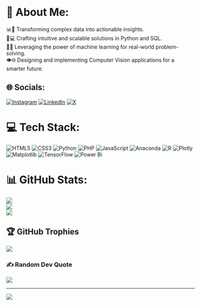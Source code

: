 #


# 💫 About Me:
📊🚀 Transforming complex data into actionable insights.<br>🐍💻 Crafting intuitive and scalable solutions in Python and SQL.<br>🤖💡 Leveraging the power of machine learning for real-world problem-solving.<br>👁️🌐 Designing and implementing Computer Vision applications for a smarter future.


## 🌐 Socials:
[![Instagram](https://img.shields.io/badge/Instagram-%23E4405F.svg?logo=Instagram&logoColor=white)](https://instagram.com/anshuman_sahoo_1999) [![LinkedIn](https://img.shields.io/badge/LinkedIn-%230077B5.svg?logo=linkedin&logoColor=white)](https://linkedin.com/in/anshuman-sahoo1999) [![X](https://img.shields.io/badge/X-black.svg?logo=X&logoColor=white)](https://x.com/citizenanshuman) 

# 💻 Tech Stack:
![HTML5](https://img.shields.io/badge/html5-%23E34F26.svg?style=for-the-badge&logo=html5&logoColor=white) ![CSS3](https://img.shields.io/badge/css3-%231572B6.svg?style=for-the-badge&logo=css3&logoColor=white) ![Python](https://img.shields.io/badge/python-3670A0?style=for-the-badge&logo=python&logoColor=ffdd54) ![PHP](https://img.shields.io/badge/php-%23777BB4.svg?style=for-the-badge&logo=php&logoColor=white) ![JavaScript](https://img.shields.io/badge/javascript-%23323330.svg?style=for-the-badge&logo=javascript&logoColor=%23F7DF1E) ![Anaconda](https://img.shields.io/badge/Anaconda-%2344A833.svg?style=for-the-badge&logo=anaconda&logoColor=white) ![R](https://img.shields.io/badge/r-%23276DC3.svg?style=for-the-badge&logo=r&logoColor=white) ![Plotly](https://img.shields.io/badge/Plotly-%233F4F75.svg?style=for-the-badge&logo=plotly&logoColor=white) ![Matplotlib](https://img.shields.io/badge/Matplotlib-%23ffffff.svg?style=for-the-badge&logo=Matplotlib&logoColor=black) ![TensorFlow](https://img.shields.io/badge/TensorFlow-%23FF6F00.svg?style=for-the-badge&logo=TensorFlow&logoColor=white) ![Power Bi](https://img.shields.io/badge/power_bi-F2C811?style=for-the-badge&logo=powerbi&logoColor=black)
# 📊 GitHub Stats:
![](https://github-readme-stats.vercel.app/api?username=anshuman-sahoo1999&theme=dark&hide_border=false&include_all_commits=true&count_private=true)<br/>
![](https://github-readme-streak-stats.herokuapp.com/?user=anshuman-sahoo1999&theme=dark&hide_border=false)<br/>
![](https://github-readme-stats.vercel.app/api/top-langs/?username=anshuman-sahoo1999&theme=dark&hide_border=false&include_all_commits=true&count_private=true&layout=compact)

## 🏆 GitHub Trophies
![](https://github-profile-trophy.vercel.app/?username=anshuman-sahoo1999&theme=radical&no-frame=false&no-bg=false&margin-w=4)

### ✍️ Random Dev Quote
![](https://quotes-github-readme.vercel.app/api?type=horizontal&theme=radical)


---
[![](https://visitcount.itsvg.in/api?id=anshuman-sahoo1999&icon=0&color=0)](https://visitcount.itsvg.in)
